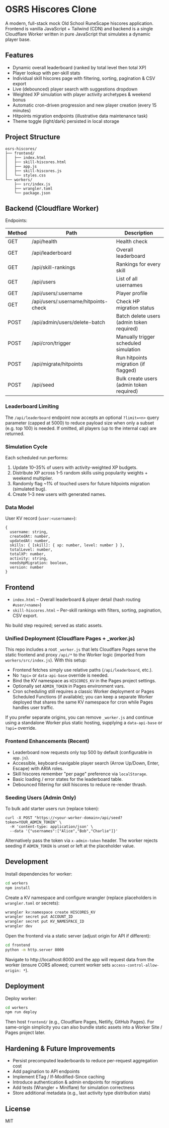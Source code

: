 # OSRS Hiscores Clone

A modern, full-stack mock Old School RuneScape hiscores application. Frontend is vanilla JavaScript + Tailwind (CDN) and backend is a single Cloudflare Worker written in pure JavaScript that simulates a dynamic player base.

## Features

- Dynamic overall leaderboard (ranked by total level then total XP)
- Player lookup with per-skill stats
- Individual skill hiscores page with filtering, sorting, pagination & CSV export
- Live (debounced) player search with suggestions dropdown
- Weighted XP simulation with player activity archetypes & weekend bonus
- Automatic cron-driven progression and new player creation (every 15 minutes)
- Hitpoints migration endpoints (illustrative data maintenance task)
- Theme toggle (light/dark) persisted in local storage

## Project Structure

```
osrs-hiscores/
├── frontend/
│   ├── index.html
│   ├── skill-hiscores.html
│   ├── app.js
│   ├── skill-hiscores.js
│   └── styles.css
└── workers/
    ├── src/index.js
    ├── wrangler.toml
    └── package.json
```

## Backend (Cloudflare Worker)

Endpoints:

| Method | Path | Description |
| ------ | ---- | ----------- |
| GET | /api/health | Health check |
| GET | /api/leaderboard | Overall leaderboard |
| GET | /api/skill-rankings | Rankings for every skill |
| GET | /api/users | List of all usernames |
| GET | /api/users/:username | Player profile |
| GET | /api/users/:username/hitpoints-check | Check HP migration status |
| POST | /api/admin/users/delete-batch | Batch delete users (admin token required) |
| POST | /api/cron/trigger | Manually trigger scheduled simulation |
| POST | /api/migrate/hitpoints | Run hitpoints migration (if flagged) |
| POST | /api/seed | Bulk create users (admin token required) |

### Leaderboard Limiting

The `/api/leaderboard` endpoint now accepts an optional `?limit=<n>` query parameter (capped at 5000) to reduce payload size when only a subset (e.g. top 100) is needed. If omitted, all players (up to the internal cap) are returned.

### Simulation Cycle

Each scheduled run performs:
1. Update 10–35% of users with activity-weighted XP budgets.
2. Distribute XP across 1–5 random skills using popularity weights + weekend multiplier.
3. Randomly flag ~1% of touched users for future hitpoints migration (simulated bug).
4. Create 1–3 new users with generated names.

### Data Model

User KV record (`user:<username>`):
```
{
  username: string,
  createdAt: number,
  updatedAt: number,
  skills: { [skill]: { xp: number, level: number } },
  totalLevel: number,
  totalXP: number,
  activity: string,
  needsHpMigration: boolean,
  version: number
}
```

## Frontend

- `index.html` – Overall leaderboard & player detail (hash routing `#user/<name>`)
- `skill-hiscores.html` – Per-skill rankings with filters, sorting, pagination, CSV export.

No build step required; served as static assets.

### Unified Deployment (Cloudflare Pages + _worker.js)

This repo includes a root `_worker.js` that lets Cloudflare Pages serve the static frontend and proxy `/api/*` to the Worker logic (imported from `workers/src/index.js`). With this setup:

* Frontend fetches simply use relative paths (`/api/leaderboard`, etc.).
* No `?api=` or `data-api-base` override is needed.
* Bind the KV namespace as `HISCORES_KV` in the Pages project settings.
* Optionally set `ADMIN_TOKEN` in Pages environment vars.
* Cron scheduling still requires a classic Worker deployment or Pages Scheduled Functions (if available); you can keep a separate Worker deployed that shares the same KV namespace for cron while Pages handles user traffic.

If you prefer separate origins, you can remove `_worker.js` and continue using a standalone Worker plus static hosting, supplying a `data-api-base` or `?api=` override.

### Frontend Enhancements (Recent)
* Leaderboard now requests only top 500 by default (configurable in `app.js`).
* Accessible, keyboard-navigable player search (Arrow Up/Down, Enter, Escape) with ARIA roles.
* Skill hiscores remember "per page" preference via `localStorage`.
* Basic loading / error states for the leaderboard table.
* Debounced filtering for skill hiscores to reduce re-render thrash.

### Seeding Users (Admin Only)

To bulk add starter users run (replace token):

```
curl -X POST "https://<your-worker-domain>/api/seed?token=YOUR_ADMIN_TOKEN" \
  -H 'content-type: application/json' \
  --data '{"usernames":["Alice","Bob","Charlie"]}'
```

Alternatively pass the token via `x-admin-token` header. The worker rejects seeding if `ADMIN_TOKEN` is unset or left at the placeholder value.

## Development

Install dependencies for worker:

```sh
cd workers
npm install
```

Create a KV namespace and configure wrangler (replace placeholders in `wrangler.toml` or secrets):

```sh
wrangler kv:namespace create HISCORES_KV
wrangler secret put ACCOUNT_ID
wrangler secret put KV_NAMESPACE_ID
wrangler dev
```

Open the frontend via a static server (adjust origin for API if different):

```sh
cd frontend
python -m http.server 8000
```

Navigate to http://localhost:8000 and the app will request data from the worker (ensure CORS allowed; current worker sets `access-control-allow-origin: *`).

## Deployment

Deploy worker:
```sh
cd workers
npm run deploy
```
Then host `frontend/` (e.g., Cloudflare Pages, Netlify, GitHub Pages). For same-origin simplicity you can also bundle static assets into a Worker Site / Pages project later.

## Hardening & Future Improvements

- Persist precomputed leaderboards to reduce per-request aggregation cost
- Add pagination to API endpoints
- Implement ETag / If-Modified-Since caching
- Introduce authentication & admin endpoints for migrations
- Add tests (Wrangler + Miniflare) for simulation correctness
- Store additional metadata (e.g., last activity type distribution stats)

## License

MIT
